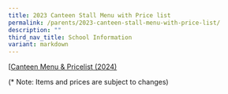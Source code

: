```yaml
---
title: 2023 Canteen Stall Menu with Price list
permalink: /parents/2023-canteen-stall-menu-with-price-list/
description: ""
third_nav_title: School Information
variant: markdown
---
```

[[Canteen Menu & Pricelist (2024)](/files/Canteen_menu_2024_updated_Nov_2023__final_.pdf)

(* Note: Items and prices are subject to changes)